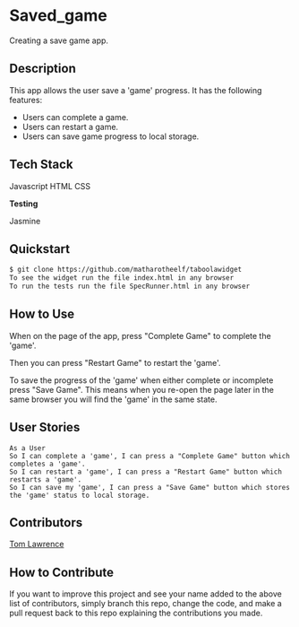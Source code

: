 # Saved_game
Creating a save game app.

## Description

This app allows the user save a 'game' progress. It has the following features:
* Users can complete a game.
* Users can restart a game.
* Users can save game progress to local storage.

## Tech Stack
Javascript
HTML
CSS

**Testing**

Jasmine

## Quickstart

```bash
$ git clone https://github.com/matharotheelf/taboolawidget
To see the widget run the file index.html in any browser
To run the tests run the file SpecRunner.html in any browser
```

## How to Use

When on the page of the app, press "Complete Game" to complete the 'game'.

Then you can press "Restart Game" to restart the 'game'.

To save the progress of the 'game' when either complete or incomplete press "Save Game". This means when you re-open the page later in the same browser you will find the 'game' in the same state.

## User Stories
```
As a User 
So I can complete a 'game', I can press a "Complete Game" button which completes a 'game'.
So I can restart a 'game', I can press a "Restart Game" button which restarts a 'game'.
So I can save my 'game', I can press a "Save Game" button which stores the 'game' status to local storage.

```

## Contributors 

[Tom Lawrence](https://github.com/matharotheelf)  

## How to Contribute

If you want to improve this project and see your name added to the above list of contributors, simply branch this repo, change the code, and make a pull request back to this repo explaining the contributions you made.

